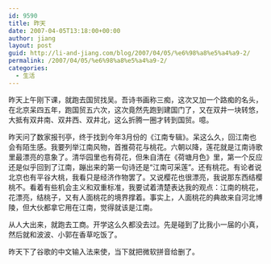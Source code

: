 ```yaml
---
id: 9590
title: 昨天
date: 2007-04-05T13:18:00+00:00
author: jiang
layout: post
guid: http://li-and-jiang.com/blog/2007/04/05/%e6%98%a8%e5%a4%a9-2/
permalink: /2007/04/05/%e6%98%a8%e5%a4%a9-2/
categories:
  - 生活
---
```

昨天上午刚下课，就跑去国贸找吴。吾诗书画称三痴，这次又加一个路痴的名头，在北京呆四五年，跑国贸五六次，这次竟然先跑到建国门了，又在双井一块转悠，大抵有双井南、双井西、双井北，这么折腾一圈才转到国贸。噫。 

昨天问了数家报刊亭，终于找到今年3月份的《江南专辑》。呆这么久，回江南也会有陌生感。我要列举江南风物，首推荷花与桃花。六朝以降，莲花就是江南诗歌里最漂亮的意象了。清华园里也有荷花，但朱自清在《荷塘月色》里，第一个反应还是似乎回到了江南，蹦出来的第一句诗还是“江南可采莲”。还有桃花。有论者说北京也有平谷大桃，我看只是经济作物罢了。又说樱花也很漂亮，我说那东西结樱桃不。看着有些机会主义和双重标准，我要试着清楚表达我的观点：江南的桃花，花漂亮，结桃子，又有人面桃花的境界撑着。事实上，人面桃花的典故来自河北博陵，但大伙都拿它用在江南，觉得就该是江南。 

从人大出来，就跑去工商。开学这么久都没去过。先是碰到了比我小一届的小真，然后就和波波、小郭在香草吃饭了。 

昨天下了谷歌的中文输入法来使，当下就把微软拼音给删了。